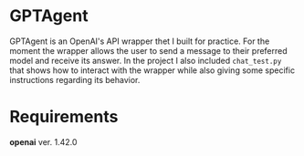 # GPTAgent

GPTAgent is an OpenAI's API wrapper thet I built for practice. For the moment the wrapper allows the user to send a message to their preferred model and receive its answer. In the project I also included ```chat_test.py``` that shows how to interact with the wrapper while also giving some specific instructions regarding its behavior.

# Requirements

**openai** ver. 1.42.0
